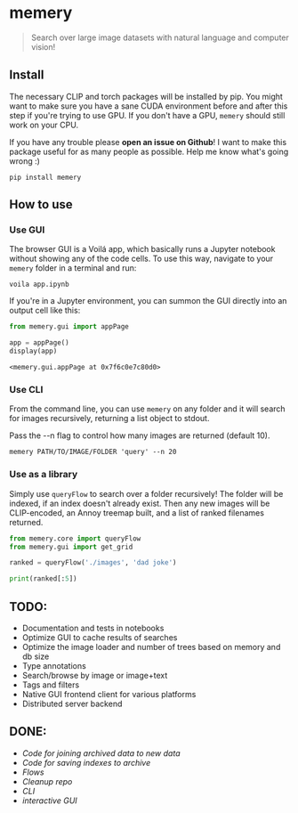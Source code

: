 # memery
> Search over large image datasets with natural language and computer vision!


## Install

The necessary CLIP and torch packages will be installed by pip. You might want to make sure you have a sane CUDA environment before and after this step if you're trying to use GPU. If you don't have a GPU, `memery` should still work on your CPU. 

If you have any trouble please **open an issue on Github**! I want to make this package useful for as many people as possible. Help me know what's going wrong :)

`pip install memery`

## How to use

### Use GUI

The browser GUI is a Voilá app, which basically runs a Jupyter notebook without showing any of the code cells. To use this way, navigate to your `memery` folder in a terminal and run:

`voila app.ipynb`

If you're in a Jupyter environment, you can summon the GUI directly into an output cell like this:


```python
from memery.gui import appPage

```

```python
app = appPage()
display(app)
```


    <memery.gui.appPage at 0x7f6c0e7c80d0>


### Use CLI

From the command line, you can use `memery` on any folder and it will search for images recursively, returning a list object to stdout.

Pass the --n flag to control how many images are returned (default 10).

`memery PATH/TO/IMAGE/FOLDER 'query' --n 20
`

### Use as a library

Simply use `queryFlow` to search over a folder recursively! The folder will be indexed, if an index doesn't already exist. Then any new images will be CLIP-encoded, an Annoy treemap built, and a list of ranked filenames returned.

```python
from memery.core import queryFlow
from memery.gui import get_grid
```

```python
ranked = queryFlow('./images', 'dad joke')

print(ranked[:5])
```

## TODO:

- Documentation and tests in notebooks
- Optimize GUI to cache results of searches
- Optimize the image loader and number of trees based on memory and db size
- Type annotations
- Search/browse by image or image+text
- Tags and filters
- Native GUI frontend client for various platforms
- Distributed server backend

## DONE:
- _Code for joining archived data to new data_
- _Code for saving indexes to archive_
- _Flows_
- _Cleanup repo_
- _CLI_
- _interactive GUI_

